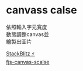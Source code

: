 canvass calse 
==================
依照輸入字元寬度<br>
動態調整canvas並<br>
繪製出圖片<br>

[StackBlitz ⚡️](https://fydra-canvasscalse.stackblitz.io)<br>
[fjs-canvas-scalse ](https://imneverdied.github.io/fjs-canvas-scalse/)
